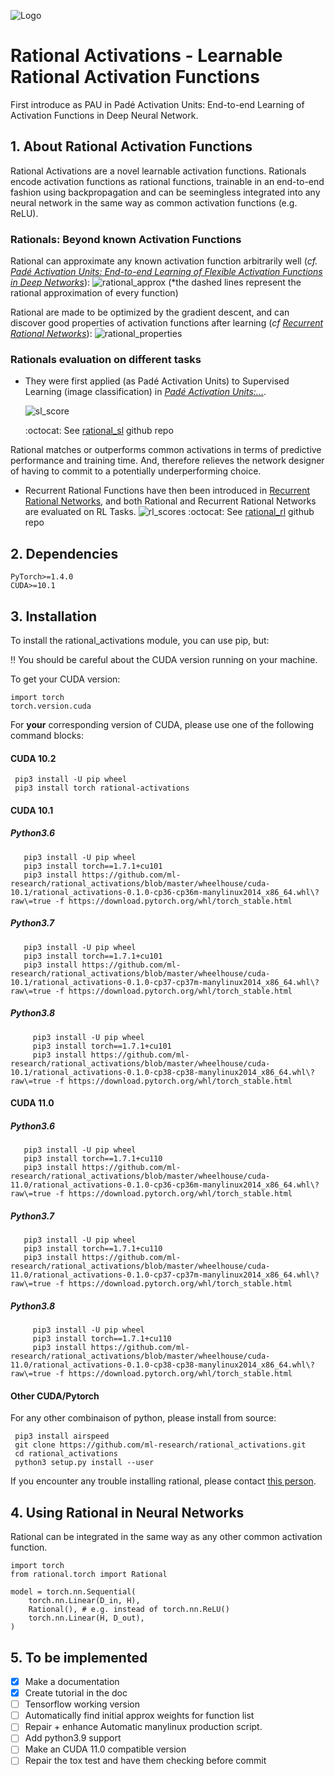 ![Logo](./images/rationals_logo_colored.png)
# Rational Activations - Learnable Rational Activation Functions
First introduce as PAU in Padé Activation Units: End-to-end Learning of Activation Functions in Deep Neural Network.

## 1. About Rational Activation Functions

Rational Activations are a novel learnable activation functions. Rationals encode activation functions as rational functions, trainable in an end-to-end fashion using backpropagation and can be seemingless integrated into any neural network in the same way as common activation functions (e.g. ReLU).

### Rationals: Beyond known Activation Functions
Rational can approximate any known activation function arbitrarily well (*cf. [Padé Activation Units: End-to-end Learning of Flexible Activation Functions in Deep Networks](https://arxiv.org/abs/1907.06732)*):
  ![rational_approx](./images/rational_approx.png)
  (*the dashed lines represent the rational approximation of every function)

Rational are made to be optimized by the gradient descent, and can discover good properties of activation functions after learning (*cf [Recurrent Rational Networks](https://arxiv.org/pdf/2102.09407)*):
  ![rational_properties](./images/rational_properties.png)
### Rationals evaluation on different tasks
* They were first applied (as Padé Activation Units) to Supervised Learning (image classification) in *[Padé Activation Units:...](https://arxiv.org/abs/1907.06732)*.

  ![sl_score](./images/sl_score.png)

  :octocat: See [rational_sl](https://github.com/ml-research/rational_sl) github repo

Rational matches or outperforms common activations in terms of predictive performance and training time.
And, therefore relieves the network designer of having to commit to a potentially underperforming choice.

* Recurrent Rational Functions have then been introduced in [Recurrent Rational Networks](https://arxiv.org/pdf/2102.09407), and both Rational and Recurrent Rational Networks are evaluated on RL Tasks.
  ![rl_scores](./images/rl_scores.png)
 :octocat: See [rational_rl](https://github.com/ml-research/rational_rl) github repo

## 2. Dependencies
    PyTorch>=1.4.0
    CUDA>=10.1


## 3. Installation

To install the rational_activations module, you can use pip, but:<br/>

:bangbang:  You should be careful about the CUDA version running on your machine.


To get your CUDA version:

    import torch
    torch.version.cuda

For **your** corresponding version of CUDA, please use one of the following command blocks:
#### CUDA 10.2

     pip3 install -U pip wheel
     pip3 install torch rational-activations

#### CUDA 10.1
##### Python3.6

       pip3 install -U pip wheel
       pip3 install torch==1.7.1+cu101
       pip3 install https://github.com/ml-research/rational_activations/blob/master/wheelhouse/cuda-10.1/rational_activations-0.1.0-cp36-cp36m-manylinux2014_x86_64.whl\?raw\=true -f https://download.pytorch.org/whl/torch_stable.html

##### Python3.7

       pip3 install -U pip wheel
       pip3 install torch==1.7.1+cu101
       pip3 install https://github.com/ml-research/rational_activations/blob/master/wheelhouse/cuda-10.1/rational_activations-0.1.0-cp37-cp37m-manylinux2014_x86_64.whl\?raw\=true -f https://download.pytorch.org/whl/torch_stable.html

##### Python3.8

         pip3 install -U pip wheel
         pip3 install torch==1.7.1+cu101
         pip3 install https://github.com/ml-research/rational_activations/blob/master/wheelhouse/cuda-10.1/rational_activations-0.1.0-cp38-cp38-manylinux2014_x86_64.whl\?raw\=true -f https://download.pytorch.org/whl/torch_stable.html

#### CUDA 11.0
##### Python3.6

       pip3 install -U pip wheel
       pip3 install torch==1.7.1+cu110
       pip3 install https://github.com/ml-research/rational_activations/blob/master/wheelhouse/cuda-11.0/rational_activations-0.1.0-cp36-cp36m-manylinux2014_x86_64.whl\?raw\=true -f https://download.pytorch.org/whl/torch_stable.html

##### Python3.7

       pip3 install -U pip wheel
       pip3 install torch==1.7.1+cu110
       pip3 install https://github.com/ml-research/rational_activations/blob/master/wheelhouse/cuda-11.0/rational_activations-0.1.0-cp37-cp37m-manylinux2014_x86_64.whl\?raw\=true -f https://download.pytorch.org/whl/torch_stable.html


##### Python3.8

         pip3 install -U pip wheel
         pip3 install torch==1.7.1+cu110
         pip3 install https://github.com/ml-research/rational_activations/blob/master/wheelhouse/cuda-11.0/rational_activations-0.1.0-cp38-cp38-manylinux2014_x86_64.whl\?raw\=true -f https://download.pytorch.org/whl/torch_stable.html


#### Other CUDA/Pytorch</h3>
For any other combinaison of python, please install from source:

     pip3 install airspeed
     git clone https://github.com/ml-research/rational_activations.git
     cd rational_activations
     python3 setup.py install --user



If you encounter any trouble installing rational, please contact [this person](quentin.delfosse@cs.tu-darmstadt.de).

## 4. Using Rational in Neural Networks

Rational can be integrated in the same way as any other common activation function.

~~~~
import torch
from rational.torch import Rational

model = torch.nn.Sequential(
    torch.nn.Linear(D_in, H),
    Rational(), # e.g. instead of torch.nn.ReLU()
    torch.nn.Linear(H, D_out),
)
~~~~

## 5. To be implemented
- [X] Make a documentation
- [X] Create tutorial in the doc
- [ ] Tensorflow working version
- [ ] Automatically find initial approx weights for function list
- [ ] Repair + enhance Automatic manylinux production script.
- [ ] Add python3.9 support
- [ ] Make an CUDA 11.0 compatible version
- [ ] Repair the tox test and have them checking before commit

